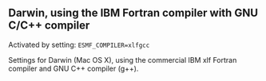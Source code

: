 ## Darwin, using the IBM Fortran compiler with GNU C/C++ compiler

Activated by setting: `ESMF_COMPILER=xlfgcc`

Settings for Darwin (Mac OS X), using the commercial IBM xlf Fortran compiler
and GNU C++ compiler (g++).

